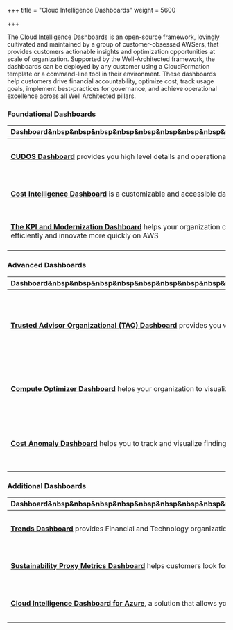 +++
title = "Cloud Intelligence Dashboards"
weight = 5600

+++


The Cloud Intelligence Dashboards is an open-source framework, lovingly cultivated and maintained by a group of customer-obsessed AWSers, that provides customers actionable insights and optimization opportunities at scale of organization. Supported by the Well-Architected framework, the dashboards can be deployed by any customer using a CloudFormation template or a command-line tool in their environment. These dashboards help customers drive financial accountability, optimize cost, track usage goals, implement best-practices for governance, and achieve operational excellence across all Well Architected pillars. 

### Foundational Dashboards
|Dashboard&nbsp&nbsp&nbsp&nbsp&nbsp&nbsp&nbsp&nbsp&nbsp&nbsp&nbsp&nbsp&nbsp&nbsp&nbsp&nbsp&nbsp&nbsp&nbsp&nbsp&nbsp&nbsp&nbsp&nbsp&nbsp&nbsp&nbsp&nbsp&nbsp&nbsp&nbsp&nbsp&nbsp&nbsp&nbsp&nbsp&nbsp&nbsp&nbsp&nbsp&nbsp&nbsp&nbsp&nbsp&nbsp&nbsp&nbsp&nbsp&nbsp&nbsp&nbsp&nbsp&nbsp&nbsp&nbsp&nbsp&nbsp&nbsp&nbsp&nbsp&nbsp&nbsp&nbsp&nbsp&nbsp&nbsp&nbsp&nbsp&nbsp&nbsp&nbsp&nbsp&nbsp|| Links| Audience|
:--- | :---: | ---|---|
|[**CUDOS Dashboard**](https://catalog.workshops.aws/awscid/en-US/dashboards/foundational/cudos-cid-kpi/#cudos-dashboard) provides you high level details and operational insights with ability drill down to resource level granularity. In CUDOS dashboard you can find auto-generated cost optimization recommendations and actionable insights which can be used by your FinOps practitioners, Product Owners and Engineering teams out of the box. It allows you to quickly identify spikes and uncover uncertainties in your AWS usage with highlighting particular resources which can be optimized.| [![CUDOS Dashboard](/CID/images/CUDOS.png)](https://d1s0yx3p3y3rah.cloudfront.net/anonymous-embed?dashboard=cudos) |[**Demo**](https://d1s0yx3p3y3rah.cloudfront.net/anonymous-embed?dashboard=cudos) [**Details**](https://catalog.workshops.aws/awscid/en-US/dashboards/foundational/cudos-cid-kpi/#cudos-dashboard) [**Deploy**](https://catalog.workshops.aws/awscid/en-US/dashboards/foundational/cudos-cid-kpi/deploy) [**Feedback**](https://catalog.workshops.aws/awscid/en-US/feedback-support)|Product Owners, Finance, FinOps, DevOps, Engineering teams|
|[**Cost Intelligence Dashboard**](https://catalog.workshops.aws/awscid/en-US/dashboards/foundational/cudos-cid-kpi/#cost-intelligence-dashboard-(cid)) is a customizable and accessible dashboard to help create the foundation of your own cost management and optimization tool. Executives, directors, and other individuals within the CFO's line of business or who manage cloud financials for an organization will find the Cloud Intelligence Dashboard easy to use and relevant to their use cases. Little to no technical knowledge or understanding of AWS Services is required| ![CID](/CID/images/CID.png) |[**Demo**](https://d1s0yx3p3y3rah.cloudfront.net/anonymous-embed?dashboard=cid) [**Details**](https://catalog.workshops.aws/awscid/en-US/dashboards/foundational/cudos-cid-kpi/#cost-intelligence-dashboard-(cid)) [**Deploy**](https://catalog.workshops.aws/awscid/en-US/dashboards/foundational/cudos-cid-kpi/deploy) [**Feedback**](https://catalog.workshops.aws/awscid/en-US/feedback-support)| Executives, Finance/Procurement
|[**The KPI and Modernization Dashboard**](https://catalog.workshops.aws/awscid/en-US/dashboards/foundational/cudos-cid-kpi/#kpi-dashboard) helps your organization combine DevOps and IT infrastructure with Finance and the C-Suite to grow more efficiently and effectively on AWS. This dashboard lets you set and track modernization and optimization goals such as percent OnDemand, Spot adoption, and Graviton usage. By enabling every line of business to create and track usage goals, and your cloud center of excellence to make recommendations organization-wide, you can grow more efficiently and innovate more quickly on AWS|![CID Dashboard](/CID/images/KPI.png) |[**Demo**](https://d1s0yx3p3y3rah.cloudfront.net/anonymous-embed?dashboard=kpi) [**Details**](https://catalog.workshops.aws/awscid/en-US/dashboards/foundational/cudos-cid-kpi/#kpi-dashboard) [**Deploy**](https://catalog.workshops.aws/awscid/en-US/dashboards/foundational/cudos-cid-kpi) [**Feedback**](https://catalog.workshops.aws/awscid/en-US/feedback-support)| Product owners, Finance, FinOps, DevOps, Engineering teams
### Advanced Dashboards
|Dashboard&nbsp&nbsp&nbsp&nbsp&nbsp&nbsp&nbsp&nbsp&nbsp&nbsp&nbsp&nbsp&nbsp&nbsp&nbsp&nbsp&nbsp&nbsp&nbsp&nbsp&nbsp&nbsp&nbsp&nbsp&nbsp&nbsp&nbsp&nbsp&nbsp&nbsp&nbsp&nbsp&nbsp&nbsp&nbsp&nbsp&nbsp&nbsp&nbsp&nbsp&nbsp&nbsp&nbsp&nbsp&nbsp&nbsp&nbsp&nbsp&nbsp&nbsp&nbsp&nbsp&nbsp&nbsp&nbsp&nbsp&nbsp&nbsp&nbsp&nbsp&nbsp&nbsp&nbsp&nbsp&nbsp&nbsp&nbsp&nbsp&nbsp&nbsp&nbsp&nbsp&nbsp&nbsp&nbsp&nbsp&nbsp&nbsp&nbsp&nbsp&nbsp&nbsp&nbsp&nbsp&nbsp&nbsp&nbsp&nbsp&nbsp||Links|Audience
:--- | :---: | ---|---|
|[**Trusted Advisor Organizational (TAO) Dashboard**](https://catalog.workshops.aws/awscid/en-US/dashboards/advanced/trusted-advisor) provides you visibility for all cost optimization opportunities and auto-identified idle resources together with highlighted by AWS Trusted Advisor risks and flagged resources across Security, Reliability and Performance pillars. TAO provides historical trends allowing you to track results of optimizations|![TAO Dashboard](/CID/images/TAO.png)|[**Demo**](https://d1s0yx3p3y3rah.cloudfront.net/anonymous-embed?dashboard=tao) &nbsp [**Details**](https://catalog.workshops.aws/awscid/en-US/dashboards/advanced/trusted-advisor/) &nbsp [**Deploy**](https://catalog.workshops.aws/awscid/en-US/dashboards/advanced/trusted-advisor/prerequisites) [**Feedback**](https://catalog.workshops.aws/awscid/en-US/feedback-support)| Product owners, FinOps, DevOps, Engineering, SRE, Security teams
|[**Compute Optimizer Dashboard**](https://catalog.workshops.aws/awscid/en-US/dashboards/advanced/compute-optimizer) helps your organization to visualize and trace right sizing recommendations from AWS Compute Optimizer. These recommendations will help you identify Cost savings opportunities for over provisioned resources and also see the Operational risk from under provisioned ones|![COD Dashboard](/CID/images/COD.png) |[**Demo**](https://d1s0yx3p3y3rah.cloudfront.net/anonymous-embed?dashboard=compute-optimizer-dashboard) &nbsp [**Details**](https://catalog.workshops.aws/awscid/en-US/dashboards/advanced/compute-optimizer) &nbsp [**Deploy**](https://catalog.workshops.aws/awscid/en-US/dashboards/advanced/compute-optimizer/prerequisites) [**Feedback**](https://catalog.workshops.aws/awscid/en-US/feedback-support)|Product owners, FinOps, DevOps, Engineering teams
|[**Cost Anomaly Dashboard**](https://catalog.workshops.aws/awscid/en-US/dashboards/advanced/cost-anomaly) helps you to track and visualize findings from AWS Cost Anomaly Detection. |![CAD Dashboard](/CID/images/CAD.png)|[**Details**](https://catalog.workshops.aws/awscid/en-US/dashboards/advanced/cost-anomaly) &nbsp [**Deploy**](https://catalog.workshops.aws/awscid/en-US/dashboards/advanced/cost-anomaly/prerequisites) &nbsp [**Feedback**](https://catalog.workshops.aws/awscid/en-US/feedback-support)|Product owners, FinOps, DevOps, Engineering teams
### Additional Dashboards
|Dashboard&nbsp&nbsp&nbsp&nbsp&nbsp&nbsp&nbsp&nbsp&nbsp&nbsp&nbsp&nbsp&nbsp&nbsp&nbsp&nbsp&nbsp&nbsp&nbsp&nbsp&nbsp&nbsp&nbsp&nbsp&nbsp&nbsp&nbsp&nbsp&nbsp&nbsp&nbsp&nbsp&nbsp&nbsp&nbsp&nbsp&nbsp&nbsp&nbsp&nbsp&nbsp&nbsp&nbsp&nbsp&nbsp&nbsp&nbsp&nbsp&nbsp&nbsp&nbsp&nbsp&nbsp&nbsp&nbsp&nbsp&nbsp&nbsp&nbsp&nbsp&nbsp&nbsp&nbsp&nbsp&nbsp&nbsp&nbsp&nbsp&nbsp&nbsp&nbsp&nbsp&nbsp&nbsp&nbsp&nbsp&nbsp&nbsp&nbsp&nbsp&nbsp&nbsp&nbsp&nbsp&nbsp&nbsp&nbsp&nbsp&nbsp|Preview|Links|Audience
:--- | --- | ---|---|
|[**Trends Dashboard**](https://catalog.workshops.aws/awscid/en-US/dashboards/additional/trends) provides Financial and Technology organizational leaders access to proactive trends, signals, insights and anomalies to understand and analyze their AWS cloud usage|![Trends Dashboard](/CID/images/Trends.png)|[**Demo**](https://d1s0yx3p3y3rah.cloudfront.net/anonymous-embed?dashboard=trends-dashboard) [**Details**](https://catalog.workshops.aws/awscid/en-US/dashboards/additional/trends) [**Deploy**](https://catalog.workshops.aws/awscid/en-US/dashboards/additional/trends) [**Feedback**](https://catalog.workshops.aws/awscid/en-US/feedback-support)|Executives, Finance/Procurement
|[**Sustainability Proxy Metrics Dashboard**](https://catalog.workshops.aws/well-architected-sustainability/en-US/5-process-and-culture/cur-reports-as-efficiency-reports) helps customers look for opportunities to reduce a customer's sustainability impact by making changes to their AWS infrastructure. This dashboard shows resource use in key areas defined in the Sustainability Pillar of the Well Architected Framework. It helps customers implement an impact aware architecture. It also acts as a starting point for customers to implement business metrics as defined in the Well Architected Framework|![Sustainability Proxy Metrics Dashboard](/CID/images/SPMD.png) |[**Demo**](https://d1s0yx3p3y3rah.cloudfront.net/anonymous-embed?dashboard=sustainability-proxy-metrics) [**Details**](https://catalog.workshops.aws/well-architected-sustainability/en-US/5-process-and-culture/cur-reports-as-efficiency-reports) [**Deploy**](https://catalog.workshops.aws/well-architected-sustainability/en-US/5-process-and-culture/cur-reports-as-efficiency-reports/1-prepare-cur-data) |Product owners, FinOps, DevOps, Engineering teams
|[**Cloud Intelligence Dashboard for Azure**](https://catalog.workshops.aws/cidforazure/en-US), a solution that allows you to create Azure cost visualizations and reports in Amazon QuickSight.| ![CID for Azure](/CID/images/cidazure.png) |[**Demo**](https://d1s0yx3p3y3rah.cloudfront.net/anonymous-embed?dashboard=cid-for-azure) [**Details**](https://aws.amazon.com/blogs/modernizing-with-aws/cloud-intelligence-dashboard-for-azure/) [**Deploy**](https://catalog.workshops.aws/cidforazure/en-US/03-setup) [**Feedback**](https://catalog.workshops.aws/cidforazure/en-US#feedback)|Executives, Finance/Procurement, FinOps, Product Owners
